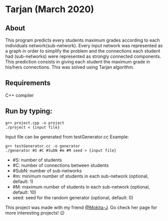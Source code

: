 # Tarjan (March 2020)

## About
This program predicts every students maximum grades according to each individuals network(sub-network). Every input network was represented as a graph in order to simplify the problem and the connections each student had (sub-networks) were represented as strongly connected components. This prediction consists in giving each student the maximum grade in his/hers connections. This was solved using Tarjan algorithm.

## Requirements
C++ compiler 

## Run by typing:
```
g++ project.cpp -o project
./project < {input file}
```

Input file can be generated from testGenerator.cc
Example:
```
g++ testGenerator.cc -o generator
./generator #S #C #SubN #m #M seed > {input file}
```

- #S: number of students
- #C: number of connections between students
- #SubN: number of sub-networks
- #m: minimum number of students in each sub-network (optional, default: 1)
- #M: maximum number of students in each sub-network (optional, default: 10)
- seed: seed for the random generator (optional, default: 0)

This project was made with my friend [@Mokita-J](https://github.com/Mokita-J). Go check her page for more interesting projects! :wink:
